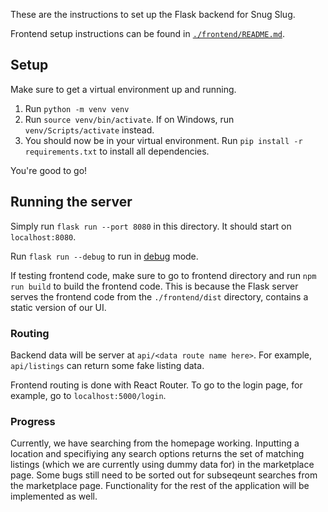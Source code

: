 These are the instructions to set up the Flask backend for Snug Slug.

Frontend setup instructions can be found in [`./frontend/README.md`](https://github.com/MrDavidRios/snug-slug/tree/main/frontend#readme).

## Setup

Make sure to get a virtual environment up and running.

1. Run `python -m venv venv`
2. Run `source venv/bin/activate`. If on Windows, run `venv/Scripts/activate` instead.
3. You should now be in your virtual environment. Run `pip install -r requirements.txt` to install all dependencies.

You're good to go!

## Running the server

Simply run `flask run --port 8080` in this directory. It should start on `localhost:8080`.

Run `flask run --debug` to run in [debug](https://flask.palletsprojects.com/en/3.0.x/quickstart/#debug-mode) mode.

If testing frontend code, make sure to go to frontend directory and run `npm run build` to build the frontend code. This is because the Flask server serves the frontend code from the `./frontend/dist` directory, contains a static version of our UI.

### Routing

Backend data will be server at `api/<data route name here>`. For example, `api/listings` can return some fake listing data.

Frontend routing is done with React Router. To go to the login page, for example, go to `localhost:5000/login`.

### Progress

Currently, we have searching from the homepage working. Inputting a location and specifiying any search options returns the set of matching listings (which we are currently using dummy data for) in the marketplace page. Some bugs still need to be sorted out for subseqeunt searches from the marketplace page. Functionality for the rest of the application will be implemented as well.
